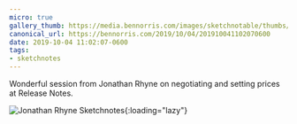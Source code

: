 ```yaml
---
micro: true
gallery_thumb: https://media.bennorris.com/images/sketchnotable/thumbs/release-notes-2019-ryhne.jpg
canonical_url: https://bennorris.com/2019/10/04/201910041102070600
date: 2019-10-04 11:02:07-0600
tags:
- sketchnotes
---
```


Wonderful session from Jonathan Rhyne on negotiating and setting prices at Release Notes.

![Jonathan Rhyne Sketchnotes](https://media.bennorris.com/images/sketchnotable/release-notes-2019/release-notes-2019-ryhne.jpg){:loading="lazy"}